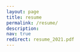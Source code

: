 ```yaml
---
layout: page
title: resume
permalink: /resume/
description:
nav: true
redirect: resume_2021.pdf
---
```

